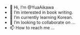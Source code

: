 - 👋 Hi, I’m @YuaAikawa
- 👀 I’m interested in book writing.
- 🌱 I’m currently learning Korean.
- 💞️ I’m looking to collaborate on ...
- 📫 How to reach me ...

<!---
YuaAikawa/YuaAikawa is a ✨ special ✨ repository because its `README.md` (this file) appears on your GitHub profile.
You can click the Preview link to take a look at your changes.
--->
